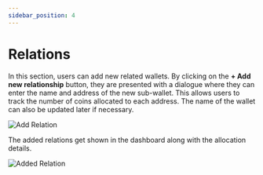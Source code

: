 ```yaml
---
sidebar_position: 4
---
```


# Relations
In this section, users can add new related wallets. By clicking on the **+ Add new relationship** button, they are presented with a dialogue where they can enter the name and address of the new sub-wallet. This allows users to track the number of coins allocated to each address.
The name of the wallet can also be updated later if necessary.

![Add Relation](@site/static/img/add-relations.png)

The added relations get shown in the dashboard along with the allocation details. 

![Added Relation](@site/static/img/added-relation.png)